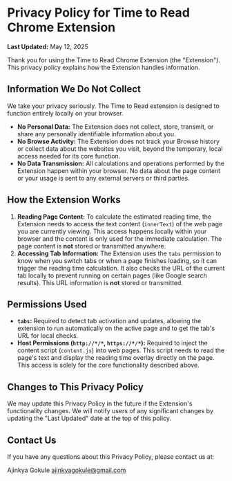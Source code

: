 # Privacy Policy for Time to Read Chrome Extension

**Last Updated:** May 12, 2025

Thank you for using the Time to Read Chrome Extension (the "Extension"). This privacy policy explains how the Extension handles information.

## Information We Do Not Collect

We take your privacy seriously. The Time to Read extension is designed to function entirely locally on your browser.

* **No Personal Data:** The Extension does not collect, store, transmit, or share any personally identifiable information about you.
* **No Browse Activity:** The Extension does not track your Browse history or collect data about the websites you visit, beyond the temporary, local access needed for its core function.
* **No Data Transmission:** All calculations and operations performed by the Extension happen within your browser. No data about the page content or your usage is sent to any external servers or third parties.

## How the Extension Works

1.  **Reading Page Content:** To calculate the estimated reading time, the Extension needs to access the text content (`innerText`) of the web page you are currently viewing. This access happens locally within your browser and the content is only used for the immediate calculation. The page content is **not** stored or transmitted anywhere.
2.  **Accessing Tab Information:** The Extension uses the `tabs` permission to know when you switch tabs or when a page finishes loading, so it can trigger the reading time calculation. It also checks the URL of the current tab locally to prevent running on certain pages (like Google search results). This URL information is **not** stored or transmitted.

## Permissions Used

* **`tabs`:** Required to detect tab activation and updates, allowing the extension to run automatically on the active page and to get the tab's URL for local checks.
* **Host Permissions (`http://*/*`, `https://*/*`):** Required to inject the content script (`content.js`) into web pages. This script needs to read the page's text and display the reading time overlay directly on the page. This access is solely for the core functionality described above.

## Changes to This Privacy Policy

We may update this Privacy Policy in the future if the Extension's functionality changes. We will notify users of any significant changes by updating the "Last Updated" date at the top of this policy.

## Contact Us

If you have any questions about this Privacy Policy, please contact us at:

Ajinkya Gokule
ajinkyagokule@gmail.com
